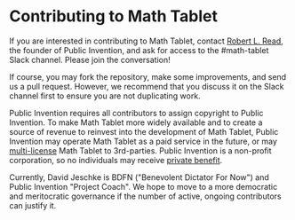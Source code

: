 # Contributing to Math Tablet

If you are interested in contributing to Math Tablet, contact [Robert L. Read](mailto:read.robert@gmail.com), the founder of Public Invention, and ask for access to the #math-tablet Slack channel.
Please join the conversation!

If course, you may fork the repository, make some improvements, and send us a pull request.
However, we recommend that you discuss it on the Slack channel first to ensure you are not duplicating work.

Public Invention requires all contributors to assign copyright to Public Invention.
To make Math Tablet more widely available and to create a source of revenue to reinvest into the development of Math Tablet,
Public Invention may operate Math Tablet as a paid service in the future,
or may [multi-license](https://en.wikipedia.org/wiki/Multi-licensing) Math Tablet to 3rd-parties.
Public Invention is a non-profit corporation, so no individuals may receive [private benefit](https://boardsource.org/resources/private-benefit-private-inurement-self-dealing/).

Currently, David Jeschke is BDFN ("Benevolent Dictator For Now") and Public Invention "Project Coach".
We hope to move to a more democratic and meritocratic governance if the number of active, ongoing contributors can justify it.
